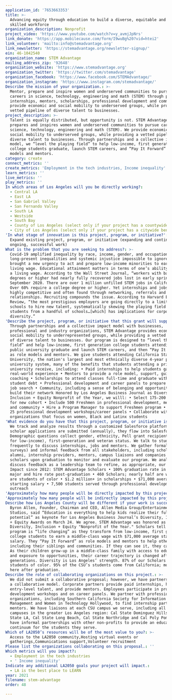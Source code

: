 ```yaml
---
application_id: '7653663353'
title: >-
  Advancing equity through education to build a diverse, equitable and inclusive
  skilled workforce
organization_description: Nonprofit
project_video: 'https://www.youtube.com/watch?v=y_avmjJpNrs'
link_donate: 'https://app.mobilecause.com/form/I9wuBg%20?vid=htei2'
link_volunteer: 'mailto:info@stemadvantage.org'
link_newsletter: 'https://stemadvantage.org/newsletter-signup/'
ein: 46-1042540
organization_name: STEM Advantage
mailing_address_zip: '92648'
organization_website: 'https://www.stemadvantage.org'
organization_twitter: 'https://twitter.com/stemadvantage'
organization_facebook: 'https://www.facebook.com/STEMAdvantage/'
organization_instagram: 'https://www.instagram.com/stemadvantage/'
Describe the mission of your organization.: >-
  Mentor, prepare and inspire women and underserved communities to pursue
  careers in science, technology, engineering and math (STEM) through paid
  internships, mentors, scholarships, professional development and community. We
  provide economic and social mobility to underserved groups, while providing a
  vetted pipeline of diverse talent to businesses.
project_description: >-
  Talent is equally distributed, but opportunity is not. STEM Advantage mentors,
  prepares and inspires women and underserved communities to pursue careers in
  science, technology, engineering and math (STEM). We provide economic and
  social mobility to underserved groups, while providing a vetted pipeline of
  diverse talent to businesses. Through partnerships and a collective impact
  model, we “level the playing field” to help low-income, first generation
  college students graduate, launch STEM careers, and “Pay It Forward” as role
  models and mentors.
category: create
connect_metrics: ''
create_metrics: 'Employment in the tech industries, Income inequality'
learn_metrics: ''
live_metrics: ''
play_metrics: ''
In which areas of Los Angeles will you be directly working?:
  - Central LA
  - East LA
  - San Gabriel Valley
  - San Fernando Valley
  - South LA
  - Westside
  - South Bay
  - County of Los Angeles (select only if your project has a countywide benefit)
  - City of Los Angeles (select only if your project has a citywide benefit)
'In what stage of innovation is this project, program, or initiative?': >-
  Expand existing project, program, or initiative (expanding and continuing
  ongoing, successful work)
What is the problem that you are seeking to address?: >-
  Covid-19 amplified inequality by race, income, gender, and occupation, made
  long-present inequalities and systemic injustice impossible to ignore, and
  brought a new urgency to act and prepare low-income minorities to earn a
  living wage. Educational attainment matters in terms of one’s ability to earn
  a living wage. According to the Wall Street Journal, “workers with bachelor’s
  degrees or higher had nearly fully recovered jobs lost in early spring” by
  September 2020. There are over 1 million unfilled STEM jobs in California.
  Over 60% require a college degree or higher. Yet internships and jobs are
  highly competitive and often found through networking, referrals and family
  relationships. Recruiting compounds the issue. According to Harvard Business
  Review, “the most prestigious employers are going directly to a limited set of
  schools to hire new talent, systematically skewing the playing field toward
  students from a handful of schools…[which] has implications for corporate
  diversity.”
'Describe the project, program, or initiative that this grant will support to address the problem identified.': >-
  Through partnerships and a collective impact model with businesses,
  professional and industry organizations, STEM Advantage provides economic and
  social mobility to underrepresented groups, while providing a vetted pipeline
  of diverse talent to businesses. Our program is designed to “level the playing
  field” and help low-income, first generation college students attending a
  public university graduate and launch STEM careers, and then “Pay It Forward”
  as role models and mentors. We give students attending California State
  University, the nation's largest and most ethnically diverse 4-year public
  university system, many of the benefits that students attending a private
  university receive, including: • Paid internships to help students gain
  real-world experience • Mentors to provide a role model, support, guidance and
  coaching • Scholarships to attend classes full-time and graduate with less
  student debt • Professional development and career panels to prepare for their
  job search • Community, including a sense of belonging and opportunities to
  build their network Honored by Los Angeles Business Journal as Diversity,
  Inclusion + Equity Nonprofit of the Year, we willl: • Select 175-200 Scholars
  for new cohort • Include 500 Freshmen in professional development, mentorship
  and community • Hire a Program Manager to support Freshmen program • Conduct
  25 professional development workshops/career panels • Collaborate with
  organizations that focus on women, Black and Latinx students
'What evidence do you have that this project, program, or initiative is or will be successful, and how will you define and measure success?': >-
  We track and analyze results through a customized Salesforce platform. When
  scholar applications are submitted (annually), they flow into Salesforce.
  Demographic questions collect gender, ethnicity, Pell grant recipient (proxy
  for low-income), first-generation and veteran status. We talk to students
  frequently to discuss internships, jobs and mentors. We gather formal (through
  surveys) and informal feedback from all stakeholders, including scholars,
  alumni, internship providers, mentors, campus liaisons and companies that hire
  scholars upon graduation to monitor and evaluate our program. We analyze and
  discuss feedback as a leadership team to refine, as appropriate, our program.
  Impact since 2012: STEM Advantage Scholars • 100% graduation rate in a STEM
  major and hire rate post-graduation • 460 Scholars; nearly half are women, 87%
  are students of color • $1.2 million+ in scholarships • $71,000 average
  starting salary • 7,500 students served through professional development
  outreach
'Approximately how many people will be directly impacted by this project, program, or initiative?': '1000'
'Approximately how many people will be indirectly impacted by this project, program, or initiative?': '3000'
Describe how Los Angeles County will be different if your work is successful.: >-
  Byron Allen, Founder, Chairman and CEO, Allen Media Group/Entertainment
  Studios, said “Education is everything to help kids realize their full
  potential” as keynote for Los Angeles Business Journal’s Diversity, Inclusion
  + Equity Awards on March 24. We agree. STEM Advantage was honored as
  Diversity, Inclusion + Equity "Nonprofit of the Year." Scholars tell us our
  program is “life changing” as they transform from low-income, first generation
  college students to earn a middle-class wage with $71,000 average starting
  salary. They “Pay It Forward” as role models and mentors to help others,
  including their siblings and communities. If they can see it, they can be it!
  As their children grow-up in a middle-class family with access to education
  and exposure to opportunities, their career trajectory is changed affecting
  generations. Diversity is Los Angeles’ strength. 87% of our Scholars are
  students of color. 95% of the CSU’s students come from California; most stay
  here after graduation.
Describe the role of collaborating organizations on this project.: >-
  We did not submit a collaborative proposal; however, we have partnerships and
  a collaborative model. Corporate partners provide paid internships, hire
  entry-level talent, and provide mentors. Employees participate in professional
  development workshops and on career panels. We partner with professional
  organizations, including Southern California Society for Information
  Management and Women in Technology Hollywood, to find internship partners and
  mentors. We have liaisons at each CSU campus we serve, including all five CSU
  campuses in the greater Los Angeles region: Cal State Dominguez Hills, Cal
  State LA, Cal State Long Beach, Cal State Northridge and Cal Poly Pomona. We
  have informal partnerships with other non-profits to provide an educational
  continuum for the students they serve.
Which of LA2050’s resources will be of the most value to you?: >-
  Access to the LA2050 community,Hosting virtual events or
  gatherings,Communications support,Volunteer recruitment
Please list the organizations collaborating on this proposal.: ''
Which metrics will you impact?:
  - Employment in the tech industries
  - ' Income inequality'
Indicate any additional LA2050 goals your project will impact.:
  - LA is the best place to LEARN
year: 2021
filename: stem-advantage
order: 48

---
```

